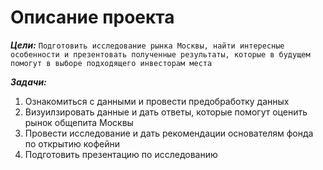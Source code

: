 # Описание проекта

***Цели:*** `Подготовить исследование рынка Москвы, найти интересные особенности и презентовать полученные результаты, которые в будущем помогут в выборе подходящего инвесторам места`

***Задачи:***
1. Ознакомиться с данными и провести предобработку данных
2. Визуилзировать данные и дать ответы, которые помогут оценить рынок общепита Москвы
3. Провести исследование и дать рекомендации основателям фонда по открытию кофейни
4. Подготовить презентацию по исследованию

